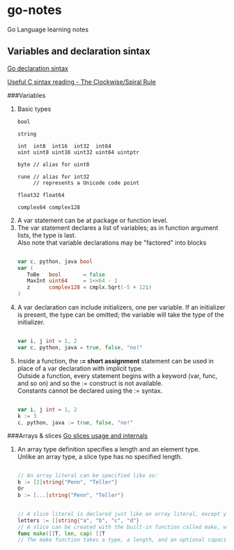 # go-notes

Go Language learning notes

## Variables and declaration sintax
[Go declaration sintax](http://blog.golang.org/gos-declaration-syntax)

[Useful C sintax reading - The Clockwise/Spiral Rule](http://c-faq.com/decl/spiral.anderson.html)

###Variables
1. Basic types  
   ```
   bool

   string

   int  int8  int16  int32  int64
   uint uint8 uint16 uint32 uint64 uintptr

   byte // alias for uint8

   rune // alias for int32
        // represents a Unicode code point

   float32 float64

   complex64 complex128
   ```  
2. A var statement can be at package or function level.  
3. The var statement declares a list of variables; as in function argument lists, the type is last.  
   Also note that variable declarations may be "factored" into blocks
   ```Go
   
   var c, python, java bool  
   var (
	  ToBe   bool       = false
	  MaxInt uint64     = 1<<64 - 1
	  z      complex128 = cmplx.Sqrt(-5 + 12i)
   )
   
   ```  
4. A var declaration can include initializers, one per variable. If an initializer is present, the type can be omitted; the variable will take the type of the initializer.  
   ```Go
   
   var i, j int = 1, 2  
   var c, python, java = true, false, "no!"
   ```  
5. Inside a function, the **:= short assignment** statement can be used in place of a var declaration with implicit type.  
   Outside a function, every statement begins with a keyword (var, func, and so on) and so the := construct is not available.  
   Constants cannot be declared using the := syntax.  
   ```Go
   
   var i, j int = 1, 2  
   k := 3  
   c, python, java := true, false, "no!"
   ```

###Arrays & slices
[Go slices usage and internals](http://blog.golang.org/go-slices-usage-and-internals)  
1. An array type definition specifies a length and an element type.  
   Unlike an array type, a slice type has no specified length.  
   ```Go
   
   // An array literal can be specified like so:  
   b := [2]string{"Penn", "Teller"}  
   Or  
   b := [...]string{"Penn", "Teller"}
   ```  
   ```Go
   
   // A slice literal is declared just like an array literal, except you leave out the element count:    
   letters := []string{"a", "b", "c", "d"}  
   // A slice can be created with the built-in function called make, which has the signature,  
   func make([]T, len, cap) []T  
   // The make function takes a type, a length, and an optional capacity. When called, make allocates an array and   returns a slice that refers to that array.  
   
   ```  
